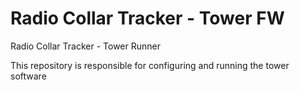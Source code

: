 # Radio Collar Tracker - Tower FW
Radio Collar Tracker - Tower Runner

This repository is responsible for configuring and running the tower software